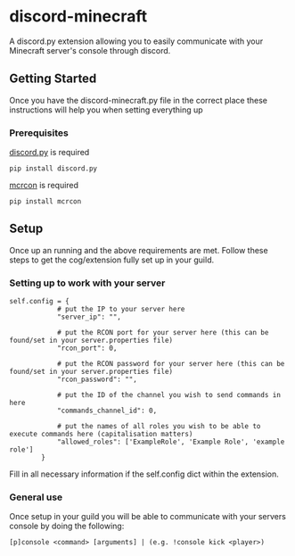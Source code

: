 # discord-minecraft
A discord.py extension allowing you to easily communicate with your Minecraft server's console through discord. 


## Getting Started

Once you have the discord-minecraft.py file in the correct place these instructions will help you when setting everything up

### Prerequisites

[discord.py](https://pypi.org/project/discord.py/) is required

```
pip install discord.py
```

[mcrcon](https://pypi.org/project/mcrcon/) is required

```
pip install mcrcon
```


## Setup

Once up an running and the above requirements are met. Follow these steps to get the cog/extension fully set up in your guild.

### Setting up to work with your server

```
self.config = {
            # put the IP to your server here
            "server_ip": "",

            # put the RCON port for your server here (this can be found/set in your server.properties file)
            "rcon_port": 0,

            # put the RCON password for your server here (this can be found/set in your server.properties file)
            "rcon_password": "",

            # put the ID of the channel you wish to send commands in here
            "commands_channel_id": 0,

            # put the names of all roles you wish to be able to execute commands here (capitalisation matters)
            "allowed_roles": ['ExampleRole', 'Example Role', 'example role']
        }
```
Fill in all necessary information if the self.config dict within the extension.

### General use

Once setup in your guild you will be able to communicate with your servers console by doing the following:
```
[p]console <command> [arguments] | (e.g. !console kick <player>)
```



